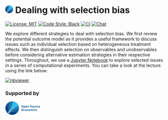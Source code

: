 # <img src="https://raw.githubusercontent.com/OpenSourceEconomics/ose-corporate-design/master/logos/OSE_logo_no_type_RGB.svg" width="25px"/> Dealing with selection bias


[![License: MIT](https://img.shields.io/badge/License-MIT-yellow.svg)](https://opensource.org/licenses/MIT) [![Code Style: Black](https://img.shields.io/badge/code%20style-black-000000.svg)](https://github.com/psf/black) [![CI](https://github.com/prof-tibatong/TUM-teaching-sample/workflows/CI/badge.svg)](https://github.com/prof-tibatong/TUM-teaching-sample/actions) [![Chat](https://img.shields.io/badge/zulip-join_chat-brightgreen.svg)](https://chat.zulip.org)


We explore different strategies to deal with selection bias. We first review the potential outcome model as it provides a useful framework to discuss issues such as individual selection based on heterogeneous treatment effects. We then distinguish selection on observables and unobservables before considering alternative estimation strategies in their respective settings. Throughout, we use a [Jupyter Notebook](https://jupyter.readthedocs.io/en/latest) to explore selected issues in a series of computational experiments. You can take a look at the lecture using the link below:

[![nbviewer](https://img.shields.io/badge/jupyter_notebooks-nbviewer-purple.svg?style=flat-square)](https://nbviewer.jupyter.org/github/prof-tibatong/TUM-teaching-sample/blob/master/lecture.ipynb)



### Supported by

<img src="https://raw.githubusercontent.com/OpenSourceEconomics/ose-corporate-design/master/logos/OSE_logo_RGB.svg" width="22%"/>

